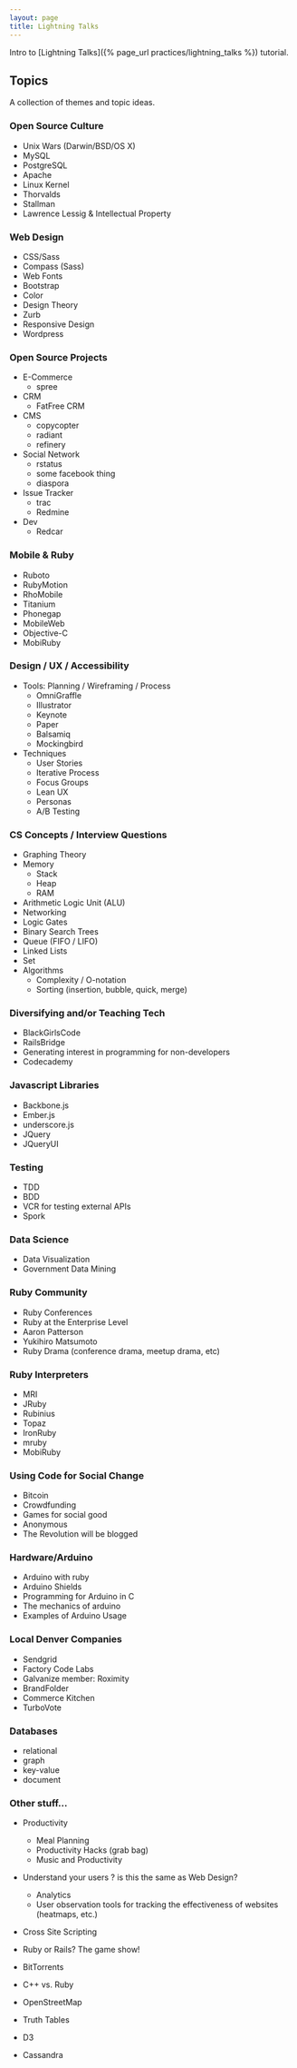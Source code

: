```yaml
---
layout: page
title: Lightning Talks
---
```


Intro to [Lightning Talks]({% page_url practices/lightning_talks %}) tutorial.

## Topics

A collection of themes and topic ideas.

### Open Source Culture
* Unix Wars (Darwin/BSD/OS X)
* MySQL
* PostgreSQL
* Apache
* Linux Kernel
* Thorvalds
* Stallman
* Lawrence Lessig & Intellectual Property

### Web Design
* CSS/Sass
* Compass (Sass)
* Web Fonts
* Bootstrap
* Color
* Design Theory
* Zurb
* Responsive Design
* Wordpress

### Open Source Projects

* E-Commerce
  - spree
* CRM
  - FatFree CRM
* CMS
  - copycopter
  - radiant
  - refinery
* Social Network
  - rstatus
  - some facebook thing
  - diaspora
* Issue Tracker
  - trac
  - Redmine
* Dev
  - Redcar

### Mobile & Ruby

* Ruboto
* RubyMotion
* RhoMobile
* Titanium
* Phonegap
* MobileWeb
* Objective-C
* MobiRuby

### Design / UX / Accessibility

* Tools: Planning / Wireframing / Process
  - OmniGraffle
  - Illustrator
  - Keynote
  - Paper
  - Balsamiq
  - Mockingbird
* Techniques
  - User Stories
  - Iterative Process
  - Focus Groups
  - Lean UX
  - Personas
  - A/B Testing

### CS Concepts / Interview Questions

* Graphing Theory
* Memory
  - Stack
  - Heap
  - RAM
* Arithmetic Logic Unit (ALU)
* Networking
* Logic Gates
* Binary Search Trees
* Queue (FIFO / LIFO)
* Linked Lists
* Set
* Algorithms
  - Complexity / O-notation
  - Sorting (insertion, bubble, quick, merge)

### Diversifying and/or Teaching Tech

* BlackGirlsCode
* RailsBridge
* Generating interest in programming for non-developers
* Codecademy

### Javascript Libraries

* Backbone.js
* Ember.js
* underscore.js
* JQuery
* JQueryUI

### Testing

* TDD
* BDD
* VCR for testing external APIs
* Spork

### Data Science

* Data Visualization
* Government Data Mining

### Ruby Community

* Ruby Conferences
* Ruby at the Enterprise Level
* Aaron Patterson
* Yukihiro Matsumoto
* Ruby Drama (conference drama, meetup drama, etc)

### Ruby Interpreters

* MRI
* JRuby
* Rubinius
* Topaz
* IronRuby
* mruby
* MobiRuby

### Using Code for Social Change

* Bitcoin
* Crowdfunding
* Games for social good
* Anonymous
* The Revolution will be blogged

### Hardware/Arduino

* Arduino with ruby
* Arduino Shields
* Programming for Arduino in C
* The mechanics of arduino
* Examples of Arduino Usage

### Local Denver Companies

* Sendgrid
* Factory Code Labs
* Galvanize member: Roximity
* BrandFolder
* Commerce Kitchen
* TurboVote

### Databases

* relational
* graph
* key-value
* document

### Other stuff...

* Productivity
  * Meal Planning
  * Productivity Hacks (grab bag)
  * Music and Productivity

* Understand your users ? is this the same as Web Design?
  * Analytics
  * User observation tools for tracking the effectiveness of websites (heatmaps, etc.)

* Cross Site Scripting
* Ruby or Rails? The game show!
* BitTorrents
* C++ vs. Ruby
* OpenStreetMap
* Truth Tables
* D3
* Cassandra

